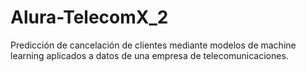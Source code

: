 # Alura-TelecomX_2
Predicción de cancelación de clientes mediante modelos de machine learning aplicados a datos de una empresa de telecomunicaciones.
